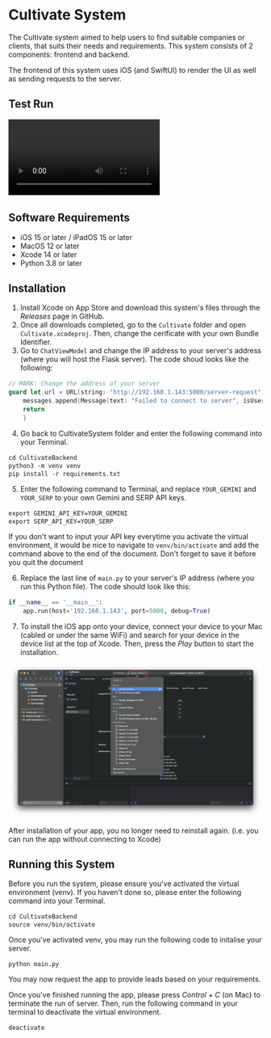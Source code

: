 # Cultivate System #

The Cultivate system aimed to help users to find suitable companies or clients, that suits their needs and requirements. This system consists of 2 components: frontend and backend.

The frontend of this system uses iOS (and SwiftUI) to render the UI as well as sending requests to the server.

## Test Run
![Test Run Video](Screenshots/iPhone/Demo_Recording.MP4)

## Software Requirements ##
- iOS 15 or later / iPadOS 15 or later
- MacOS 12 or later
- Xcode 14 or later
- Python 3.8 or later

## Installation ##
1. Install Xcode on App Store and download this system's files through the *Releases* page in GitHub.
2. Once all downloads completed, go to the `Cultivate` folder and open `Cultivate.xcodeproj`. Then, change the cerificate with your own Bundle Identifier.
3. Go to `ChatViewModel` and change the IP address to your server's address (where you will host the Flask server). The code shoud looks like the following:
```swift
// MARK: Change the address of your server
guard let url = URL(string: "http://192.168.1.143:5000/server-request") else {
    messages.append(Message(text: "Failed to connect to server", isUser: false))
    return
    }
```

4. Go back to CultivateSystem folder and enter the following command into your Terminal.
```shell
cd CultivateBackend
python3 -m venv venv
pip install -r requirements.txt
```

5. Enter the following command to Terminal, and replace `YOUR_GEMINI` and `YOUR_SERP` to your own Gemini and SERP API keys.
```shell
export GEMINI_API_KEY=YOUR_GEMINI
export SERP_API_KEY=YOUR_SERP
```
If you don't want to input your API key everytime you activate the virtual environment, it would be nice to navigate to `venv/bin/activate` and add the command above to the end of the document. Don't forget to save it before you quit the document


6. Replace the last line of `main.py` to your server's IP address (where you run this Python file). The code should look like this:
```Python
if __name__ == '__main__':
    app.run(host='192.168.1.143', port=5000, debug=True)
```

7. To install the iOS app onto your device, connect your device to your Mac (cabled or under the same WiFi) and search for your device in the device list at the top of Xcode. Then, press the *Play* button to start the installation.

![Screenshot of Xcode with annotations to guide the user install the app](Screenshots/Mac/Mac_Annotated.png)

After installation of your app, you no longer need to reinstall again. (i.e. you can run the app without connecting to Xcode)


## Running this System
Before you run the system, please ensure you've activated the virtual environment (venv). If you haven't done so, please enter the following command into your Terminal.

```Shell
cd CultivateBackend
source venv/bin/activate
```

Once you've activated venv, you may run the following code to initalise your server.
```Shell
python main.py
```

You may now request the app to provide leads based on your requirements. 

Once you've finished running the app, please press *Control + C* (on Mac) to terminate the run of server. Then, run the following command in your terminal to deactivate the virtual environment.

```Shell
deactivate
```